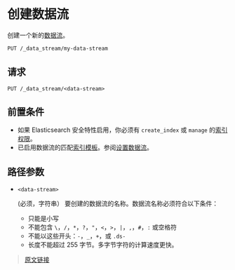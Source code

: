 # 创建数据流

创建一个新的[数据流](/data_streams)。

```bash
PUT /_data_stream/my-data-stream
```

## 请求

`PUT /_data_stream/<data-stream>`

## 前置条件

- 如果 Elasticsearch 安全特性启用，你必须有 `create_index` 或 `manage` 的[索引权限](/secure_the_elastic_statck/user_authorization/security_privileges#索引权限)。
- 已启用数据流的匹配[索引模板](/index_templates)。参阅[设置数据流](/data_streams/set_up_a_data_stream)。

## 路径参数

- `<data-stream>`

    (必须，字符串） 要创建的数据流的名称。数据流名称必须符合以下条件：

    - 只能是小写
    - 不能包含 `\`，`/`，`*`，`?`，`"`，`<`，`>`，`|`，`,`，`#`，`:` 或空格符
    - 不能以这些开头：`-`，`_`，`+`，或 `.ds-`
    - 长度不能超过 255 字节。多字节字符的计算速度更快。


> [原文链接](https://www.elastic.co/guide/en/elasticsearch/reference/current/indices-create-data-stream.html)
